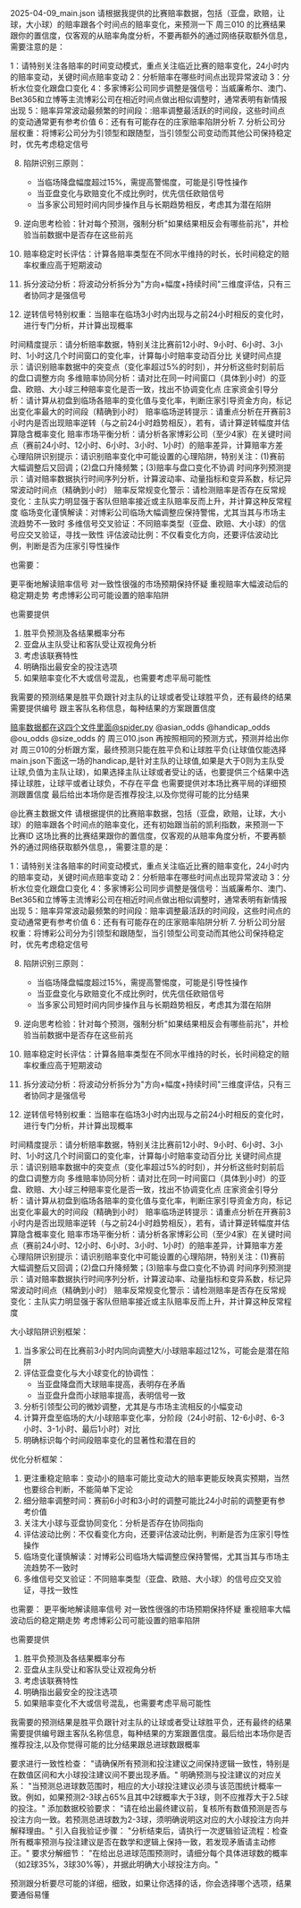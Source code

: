 2025-04-09_main.json 
请根据我提供的比赛赔率数据，包括（亚盘，欧赔，让球，大小球）的赔率跟各个时间点的赔率变化，来预测一下 周三010 的比赛结果跟你的置信度，仅客观的从赔率角度分析，不要再额外的通过网络获取额外信息，需要注意的是：

1：请特别关注各赔率的时间变动模式，重点关注临近比赛的赔率变化，24小时内的赔率变动，关键时间点赔率变动
2：分析赔率在哪些时间点出现异常波动
3：分析水位变化跟盘口变化
4：多家博彩公司同步调整是强信号：当威廉希尔、澳门、Bet365和立博等主流博彩公司在相近时间点做出相似调整时，通常表明有新情报出现
5：赔率异常波动最频繁的时间段：:赔率调整最活跃的时间段，这些时间点的变动通常更有参考价值
6：还有有可能存在的庄家赔率陷阱分析
7. 分析公司分层权重：将博彩公司分为引领型和跟随型，当引领型公司变动而其他公司保持稳定时，优先考虑稳定信号

8. 陷阱识别三原则：
   - 当临场降盘幅度超过15%，需提高警惕度，可能是引导性操作
   - 当亚盘变化与欧赔变化不成比例时，优先信任欧赔信号
   - 当多家公司短时间内同步操作且与长期趋势相反，考虑其为潜在陷阱

9. 逆向思考检验：针对每个预测，强制分析"如果结果相反会有哪些前兆"，并检验当前数据中是否存在这些前兆

10. 赔率稳定时长评估：计算各赔率类型在不同水平维持的时长，长时间稳定的赔率权重应高于短期波动

11. 拆分波动分析：将波动分析拆分为"方向+幅度+持续时间"三维度评估，只有三者协同才是强信号

12. 逆转信号特别权重：当赔率在临场3小时内出现与之前24小时相反的变化时，进行专门分析，并计算出现概率

时间精度提示：请分析赔率数据，特别关注比赛前12小时、9小时、6小时、3小时、1小时这几个时间窗口的变化率，计算每小时赔率变动百分比
关键时间点提示：请识别赔率数据中的突变点（变化率超过5%的时刻），并分析这些时刻前后的盘口调整方向
多维赔率协同分析：请对比在同一时间窗口（具体到小时）的亚盘、欧赔、大小球三种赔率变化是否一致，找出不协调变化点
庄家资金引导分析：请计算从初盘到临场各赔率的变化值与变化率，判断庄家引导资金方向，标记出变化率最大的时间段（精确到小时）
赔率临场逆转提示：请重点分析在开赛前3小时内是否出现赔率逆转（与之前24小时趋势相反），若有，请计算逆转幅度并估算隐含概率变化
赔率市场平衡分析：请分析各家博彩公司（至少4家）在关键时间点（赛前24小时、12小时、6小时、3小时、1小时）的赔率差异，计算赔率方差
心理陷阱识别提示：请识别赔率变化中可能设置的心理陷阱，特别关注：(1)赛前大幅调整后又回调；(2)盘口升降频繁；(3)赔率与盘口变化不协调
时间序列预测提示：请对赔率数据执行时间序列分析，计算波动率、动量指标和变异系数，标记异常波动时间点（精确到小时）
赔率反常规变化警示：请检测赔率是否存在反常规变化：主队实力明显强于客队但赔率接近或主队赔率反而上升，并计算这种反常程度
临场变化谨慎解读：对博彩公司临场大幅调整应保持警惕，尤其当其与市场主流趋势不一致时
多维信号交叉验证：不同赔率类型（亚盘、欧赔、大小球）的信号应交叉验证，寻找一致性
评估波动比例：不仅看变化方向，还要评估波动比例，判断是否为庄家引导性操作

也需要：

更平衡地解读赔率信号
对一致性很强的市场预期保持怀疑
重视赔率大幅波动后的稳定期走势
考虑博彩公司可能设置的赔率陷阱

也需要提供
1. 胜平负预测及各结果概率分布
2. 亚盘从主队受让和客队受让双视角分析
3. 考虑该联赛特性
4. 明确指出最安全的投注选项
5. 如果赔率变化不大或信号混乱，也需要考虑平局可能性


我需要的预测结果是胜平负跟针对主队的让球或者受让球胜平负，还有最终的结果需要提供编号 跟主客队名称信息，每种结果的方案跟置信度

赔率数据都在这四个文件里面@spider.py @asian_odds @handicap_odds @ou_odds @size_odds  的  周三010.json
再按照相同的预测方式，预测并给出你对 周三010的分析跟方案，最终预测只能在胜平负和让球胜平负(让球值仅能选择main.json下面这一场的handicap,是针对主队的让球值,如果是大于0则为主队受让球,负值为主队让球)，如果选择主队让球或者受让的话，也要提供三个结果中选择让球胜，让球平或者让球负，不存在平盘
也需要提供对本场比赛平局的详细预测跟置信度
最后给出本场你是否推荐投注,以及你觉得可能的比分结果



@比赛主数据文件 请根据提供的比赛赔率数据，包括（亚盘，欧赔，让球，大小球）的赔率跟各个时间点的赔率变化，还有初始跟当前的凯利指数，来预测一下 比赛ID 这场比赛的比赛结果跟你的置信度，仅客观的从赔率角度分析，不要再额外的通过网络获取额外信息，，需要注意的是：

1：请特别关注各赔率的时间变动模式，重点关注临近比赛的赔率变化，24小时内的赔率变动，关键时间点赔率变动
2：分析赔率在哪些时间点出现异常波动
3：分析水位变化跟盘口变化
4：多家博彩公司同步调整是强信号：当威廉希尔、澳门、Bet365和立博等主流博彩公司在相近时间点做出相似调整时，通常表明有新情报出现
5：赔率异常波动最频繁的时间段：赔率调整最活跃的时间段，这些时间点的变动通常更有参考价值
6：还有有可能存在的庄家赔率陷阱分析
7. 分析公司分层权重：将博彩公司分为引领型和跟随型，当引领型公司变动而其他公司保持稳定时，优先考虑稳定信号

8. 陷阱识别三原则：
   - 当临场降盘幅度超过15%，需提高警惕度，可能是引导性操作
   - 当亚盘变化与欧赔变化不成比例时，优先信任欧赔信号
   - 当多家公司短时间内同步操作且与长期趋势相反，考虑其为潜在陷阱

9. 逆向思考检验：针对每个预测，强制分析"如果结果相反会有哪些前兆"，并检验当前数据中是否存在这些前兆

10. 赔率稳定时长评估：计算各赔率类型在不同水平维持的时长，长时间稳定的赔率权重应高于短期波动

11. 拆分波动分析：将波动分析拆分为"方向+幅度+持续时间"三维度评估，只有三者协同才是强信号

12. 逆转信号特别权重：当赔率在临场3小时内出现与之前24小时相反的变化时，进行专门分析，并计算出现概率

时间精度提示：请分析赔率数据，特别关注比赛前12小时、9小时、6小时、3小时、1小时这几个时间窗口的变化率，计算每小时赔率变动百分比
关键时间点提示：请识别赔率数据中的突变点（变化率超过5%的时刻），并分析这些时刻前后的盘口调整方向
多维赔率协同分析：请对比在同一时间窗口（具体到小时）的亚盘、欧赔、大小球三种赔率变化是否一致，找出不协调变化点
庄家资金引导分析：请计算从初盘到临场各赔率的变化值与变化率，判断庄家引导资金方向，标记出变化率最大的时间段（精确到小时）
赔率临场逆转提示：请重点分析在开赛前3小时内是否出现赔率逆转（与之前24小时趋势相反），若有，请计算逆转幅度并估算隐含概率变化
赔率市场平衡分析：请分析各家博彩公司（至少4家）在关键时间点（赛前24小时、12小时、6小时、3小时、1小时）的赔率差异，计算赔率方差
心理陷阱识别提示：请识别赔率变化中可能设置的心理陷阱，特别关注：(1)赛前大幅调整后又回调；(2)盘口升降频繁；(3)赔率与盘口变化不协调
时间序列预测提示：请对赔率数据执行时间序列分析，计算波动率、动量指标和变异系数，标记异常波动时间点（精确到小时）
赔率反常规变化警示：请检测赔率是否存在反常规变化：主队实力明显强于客队但赔率接近或主队赔率反而上升，并计算这种反常程度

大小球陷阱识别框架：
1. 当多家公司在比赛前3小时内同向调整大/小球赔率超过12%，可能会是潜在陷阱
2. 评估亚盘变化与大小球变化的协调性：
   - 当亚盘降盘而大球赔率提高，表明存在矛盾
   - 当亚盘升盘而小球赔率提高，表明信号一致
3. 分析引领型公司的微妙调整，尤其是与市场主流相反的小幅变动
4. 计算开盘至临场的大/小球赔率变化率，分阶段（24小时前、12-6小时、6-3小时、3-1小时、最后1小时）对比
5. 明确标识每个时间段赔率变化的显著性和潜在目的

优化分析框架：
1. 更注重稳定赔率：变动小的赔率可能比变动大的赔率更能反映真实预期，当然也要综合判断，不能简单下定论
2. 细分赔率调整时间：赛前6小时和3小时的调整可能比24小时前的调整更有参考价值
3. 关注大小球与亚盘协同变化：分析是否存在协同指向
4. 评估波动比例：不仅看变化方向，还要评估波动比例，判断是否为庄家引导性操作
5. 临场变化谨慎解读：对博彩公司临场大幅调整应保持警惕，尤其当其与市场主流趋势不一致时
6. 多维信号交叉验证：不同赔率类型（亚盘、欧赔、大小球）的信号应交叉验证，寻找一致性

也需要：
更平衡地解读赔率信号
对一致性很强的市场预期保持怀疑
重视赔率大幅波动后的稳定期走势
考虑博彩公司可能设置的赔率陷阱

也需要提供
1. 胜平负预测及各结果概率分布
2. 亚盘从主队受让和客队受让双视角分析
3. 考虑该联赛特性
4. 明确指出最安全的投注选项
5. 如果赔率变化不大或信号混乱，也需要考虑平局可能性

我需要的预测结果是胜平负跟针对主队的让球或者受让球胜平负，还有最终的结果需要提供编号跟主客队名称信息，每种结果的方案跟置信度。最后给出本场你是否推荐投注,以及你觉得可能的比分结果跟总进球数跟概率

要求进行一致性检查：
"请确保所有预测和投注建议之间保持逻辑一致性，特别是在数值区间和大小球投注建议间不要出现矛盾。"
明确预测与投注建议的对应关系：
"当预测总进球数范围时，相应的大小球投注建议必须与该范围统计概率一致。例如，如果预测2-3球占65%且其中2球概率大于3球，则不应推荐大于2.5球的投注。"
添加数据校验要求：
"请在给出最终建议前，复核所有数值预测是否与投注方向一致。若预测总进球数为2-3球，须明确说明这对应的大小球投注方向并解释理由。"
引入自我验证步骤：
"分析结束后，请执行一次逻辑验证流程：检查所有概率预测与投注建议是否在数学和逻辑上保持一致，若发现矛盾请主动修正。"
要求分解细节：
"在给出总进球范围预测时，请细分每个具体进球数的概率（如2球35%，3球30%等），并据此明确大小球投注方向。"

预测跟分析要尽可能的详细，细致，如果让你选择的话，你会选择哪个选项，结果要通俗易懂
